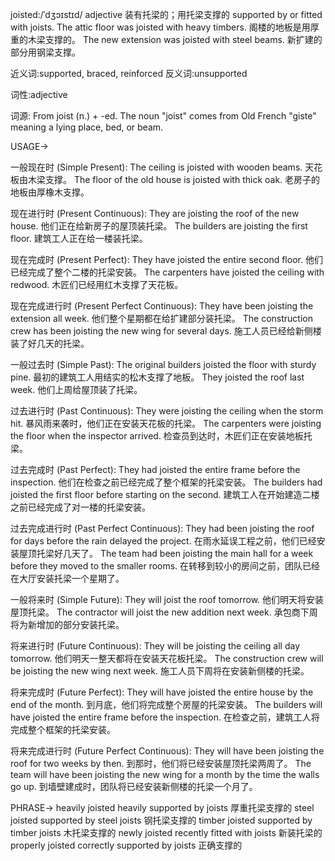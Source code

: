 joisted:/ˈdʒɔɪstɪd/
adjective
装有托梁的；用托梁支撑的
supported by or fitted with joists.
The attic floor was joisted with heavy timbers.  阁楼的地板是用厚重的木梁支撑的。
The new extension was joisted with steel beams. 新扩建的部分用钢梁支撑。

近义词:supported, braced, reinforced
反义词:unsupported

词性:adjective

词源: From joist (n.) + -ed.  The noun "joist" comes from Old French "giste" meaning a lying place, bed, or beam.

USAGE->

一般现在时 (Simple Present):
The ceiling is joisted with wooden beams. 天花板由木梁支撑。
The floor of the old house is joisted with thick oak. 老房子的地板由厚橡木支撑。

现在进行时 (Present Continuous):
They are joisting the roof of the new house. 他们正在给新房子的屋顶装托梁。
The builders are joisting the first floor. 建筑工人正在给一楼装托梁。


现在完成时 (Present Perfect):
They have joisted the entire second floor.  他们已经完成了整个二楼的托梁安装。
The carpenters have joisted the ceiling with redwood. 木匠们已经用红木支撑了天花板。

现在完成进行时 (Present Perfect Continuous):
They have been joisting the extension all week. 他们整个星期都在给扩建部分装托梁。
The construction crew has been joisting the new wing for several days.  施工人员已经给新侧楼装了好几天的托梁。


一般过去时 (Simple Past):
The original builders joisted the floor with sturdy pine. 最初的建筑工人用结实的松木支撑了地板。
They joisted the roof last week. 他们上周给屋顶装了托梁。

过去进行时 (Past Continuous):
They were joisting the ceiling when the storm hit.  暴风雨来袭时，他们正在安装天花板的托梁。
The carpenters were joisting the floor when the inspector arrived.  检查员到达时，木匠们正在安装地板托梁。

过去完成时 (Past Perfect):
They had joisted the entire frame before the inspection.  他们在检查之前已经完成了整个框架的托梁安装。
The builders had joisted the first floor before starting on the second.  建筑工人在开始建造二楼之前已经完成了对一楼的托梁安装。


过去完成进行时 (Past Perfect Continuous):
They had been joisting the roof for days before the rain delayed the project.  在雨水延误工程之前，他们已经安装屋顶托梁好几天了。
The team had been joisting the main hall for a week before they moved to the smaller rooms.  在转移到较小的房间之前，团队已经在大厅安装托梁一个星期了。


一般将来时 (Simple Future):
They will joist the roof tomorrow.  他们明天将安装屋顶托梁。
The contractor will joist the new addition next week. 承包商下周将为新增加的部分安装托梁。

将来进行时 (Future Continuous):
They will be joisting the ceiling all day tomorrow. 他们明天一整天都将在安装天花板托梁。
The construction crew will be joisting the new wing next week. 施工人员下周将在安装新侧楼的托梁。


将来完成时 (Future Perfect):
They will have joisted the entire house by the end of the month. 到月底，他们将完成整个房屋的托梁安装。
The builders will have joisted the entire frame before the inspection.  在检查之前，建筑工人将完成整个框架的托梁安装。

将来完成进行时 (Future Perfect Continuous):
They will have been joisting the roof for two weeks by then. 到那时，他们将已经安装屋顶托梁两周了。
The team will have been joisting the new wing for a month by the time the walls go up.  到墙壁建成时，团队将已经安装新侧楼的托梁一个月了。




PHRASE->
heavily joisted   heavily supported by joists  厚重托梁支撑的
steel joisted  supported by steel joists  钢托梁支撑的
timber joisted  supported by timber joists  木托梁支撑的
newly joisted  recently fitted with joists  新装托梁的
properly joisted  correctly supported by joists  正确支撑的
